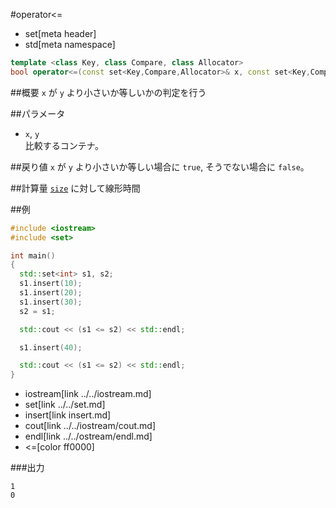 #operator<=
* set[meta header]
* std[meta namespace]

```cpp
template <class Key, class Compare, class Allocator>
bool operator<=(const set<Key,Compare,Allocator>& x, const set<Key,Compare,Allocator>& y);
```

##概要
`x` が `y` より小さいか等しいかの判定を行う


##パラメータ
- `x`, `y`<br/>
比較するコンテナ。


##戻り値
`x` が `y` より小さいか等しい場合に `true`, そうでない場合に `false`。


##計算量
[`size`](./size.md) に対して線形時間


##例
```cpp
#include <iostream>
#include <set>

int main()
{
  std::set<int> s1, s2;
  s1.insert(10);
  s1.insert(20);
  s1.insert(30);
  s2 = s1;

  std::cout << (s1 <= s2) << std::endl;

  s1.insert(40);

  std::cout << (s1 <= s2) << std::endl;
}
```
* iostream[link ../../iostream.md]
* set[link ../../set.md]
* insert[link insert.md]
* cout[link ../../iostream/cout.md]
* endl[link ../../ostream/endl.md]
* <=[color ff0000]

###出力
```
1
0
```
